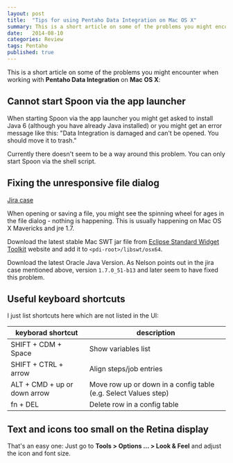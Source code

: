 ```yaml
---
layout: post
title:  "Tips for using Pentaho Data Integration on Mac OS X"
summary: This is a short article on some of the problems you might encounter when working with Pentaho Data Integration on Mac OS X
date:   2014-08-10
categories: Review
tags: Pentaho
published: true
---
```


This is a short article on some of the problems you might encounter when working with **Pentaho Data Integration** on **Mac OS X**:

## Cannot start Spoon via the app launcher

When starting Spoon via the app launcher you might get asked to install Java 6 (although you have already Java installed) or you might get an error message like this: "Data Integration is damaged and can't be opened. You should move it to trash."

Currently there doesn't seem to be a way around this problem. You can only start Spoon via the shell script.

## Fixing the unresponsive file dialog

[Jira case](http://jira.pentaho.com/browse/PDI-12824)

When opening or saving a file, you might see the spinning wheel for ages in the file dialog - nothing is happening. This is usually happening on Mac OS X Mavericks and jre 1.7.

Download the latest stable Mac SWT jar file from [Eclipse Standard Widget Toolkit](http://www.eclipse.org/swt/) website and add it to `<pdi-root>/libswt/osx64`.

Download the latest Oracle Java Version. As Nelson points out in the jira case mentioned above, version `1.7.0_51-b13` and later seem to have fixed this problem.

## Useful keyboard shortcuts

I just list shortcuts here which are not listed in the UI:

keyborad shortcut | description
------------------|------------
SHIFT + CDM + Space | Show variables list
SHIFT + CTRL + arrow | Align steps/job entries
ALT + CMD + up or down arrow | Move row up or down in a config table (e.g. Select Values step)
fn + DEL | Delete row in a config table

## Text and icons too small on the Retina display

That's an easy one: Just go to **Tools > Options ... > Look & Feel** and adjust the icon and font size.